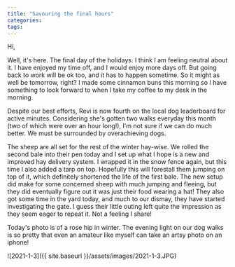 ```yaml
---
title: "Savouring the final hours"
categories:
tags:
---
```


Hi,

Well, it's here. The final day of the holidays. I think I am feeling neutral about it. I have enjoyed my time off, and I would enjoy more days off. But going back to work will be ok too, and it has to happen sometime. So it might as well be tomorrow, right? I made some cinnamon buns this morning so I have something to look forward to when I take my coffee to my desk in the morning.

Despite our best efforts, Revi is now fourth on the local dog leaderboard for active minutes. Considering she's gotten two walks everyday this month (two of which were over an hour long!), I'm not sure if we can do much better. We must be surrounded by overachieving dogs.

The sheep are all set for the rest of the winter hay-wise. We rolled the second bale into their pen today and I set up what I hope is a new and improved hay delivery system. I wrapped it in the snow fence again, but this time I also added a tarp on top. Hopefully this will forestall them jumping on top of it, which definitely shortened the life of the first bale. The new setup did make for some concerned sheep with much jumping and fleeing, but they did eventually figure out it was just their food wearing a hat! They also got some time in the yard today, and much to our dismay, they have started investigating the gate. I guess their little outing left quite the impression as they seem eager to repeat it. Not a feeling I share!

Today's photo is of a rose hip in winter. The evening light on our dog walks is so pretty that even an amateur like myself can take an artsy photo on an iphone! 

![2021-1-3]({{ site.baseurl }}/assets/images/2021-1-3.JPG)